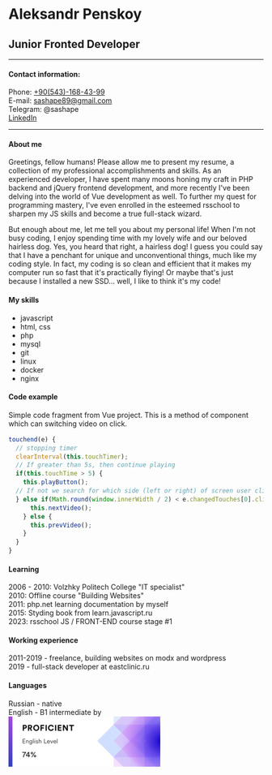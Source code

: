 # Aleksandr Penskoy
## Junior Fronted Developer
----------
#### Contact information:
Phone: [+90(543)-168-43-99](tel:+905431684399)  
E-mail: sashape89@gmail.com  
Telegram: @sashape  
[LinkedIn](https://www.linkedin.com/in/aleksandr-penskoy-3b7416234/)


----------
#### About me
Greetings, fellow humans! Please allow me to present my resume, a collection of my professional accomplishments and skills. As an experienced developer, I have spent many moons honing my craft in PHP backend and jQuery frontend development, and more recently I've been delving into the world of Vue development as well. To further my quest for programming mastery, I've even enrolled in the esteemed rsschool to sharpen my JS skills and become a true full-stack wizard.

But enough about me, let me tell you about my personal life! When I'm not busy coding, I enjoy spending time with my lovely wife and our beloved hairless dog. Yes, you heard that right, a hairless dog! I guess you could say that I have a penchant for unique and unconventional things, much like my coding style. In fact, my coding is so clean and efficient that it makes my computer run so fast that it's practically flying! Or maybe that's just because I installed a new SSD... well, I like to think it's my code!

#### My skills
- javascript
- html, css
- php
- mysql
- git
- linux
- docker
- nginx


#### Code example
Simple code fragment from Vue project. This is a method of component which can switching video on click.
```javascript
touchend(e) {
  // stopping timer
  clearInterval(this.touchTimer);
  // If greater than 5s, then continue playing
  if(this.touchTime > 5) {
    this.playButton();
  // If not we search for which side (left or right) of screen user clicked
  } else if(Math.round(window.innerWidth / 2) < e.changedTouches[0].clientX) {
      this.nextVideo();
    } else {
      this.prevVideo();
    }
  }
}
```
#### Learning
2006 - 2010: Volzhky Politech College "IT specialist"  
2010: Offline course "Building Websites"  
2011: php.net learning documentation by myself  
2015: Styding book from learn.javascript.ru  
2023: rsschool JS / FRONT-END course stage #1  

#### Working experience
2011-2019 - freelance, building websites on modx and wordpress  
2019 - full-stack developer at eastclinic.ru  

#### Languages
Russian - native  
English - B1 intermediate by  
![english skill](/images/english.png)